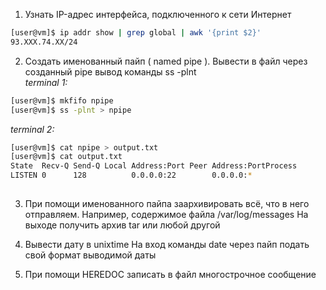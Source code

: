1. Узнать IP-адрес интерфейса, подключенного к сети Интернет
```bash
[user@vm]$ ip addr show | grep global | awk '{print $2}'
93.XXX.74.XX/24

```
2. Создать именованный пайп ( named pipe ). Вывести в файл через созданный pipe вывод команды ss -plnt \
  *terminal 1:*
```bash
[user@vm]$ mkfifo npipe
[user@vm]$ ss -plnt > npipe
```
  *terminal 2:*
```bash
[user@vm]$ cat npipe > output.txt
[user@vm]$ cat output.txt
State  Recv-Q Send-Q Local Address:Port Peer Address:PortProcess
LISTEN 0      128          0.0.0.0:22        0.0.0.0:*
 
```

3. При помощи именованного пайпа заархивировать всё, что в него отправляем. Например, содержимое файла /var/log/messages
На выходе получить архив tar или любой другой


4. Вывести дату в unixtime
На вход команды date через пайп подать свой формат выводимой даты



5. При помощи HEREDOC записать в файл многострочное сообщение
